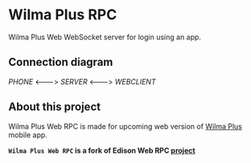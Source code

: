 # Wilma Plus RPC
Wilma Plus Web WebSocket server for login using an app.

## Connection diagram
*PHONE* <---> *SERVER* <---> *WEBCLIENT*

## About this project
Wilma Plus Web RPC is made for upcoming web version of [Wilma Plus](https://wilmaplus.fi) mobile app.

__`Wilma Plus Web RPC` is a fork of Edison Web RPC [project](https://github.com/developerfromjokela/edison-web-rpc)__
